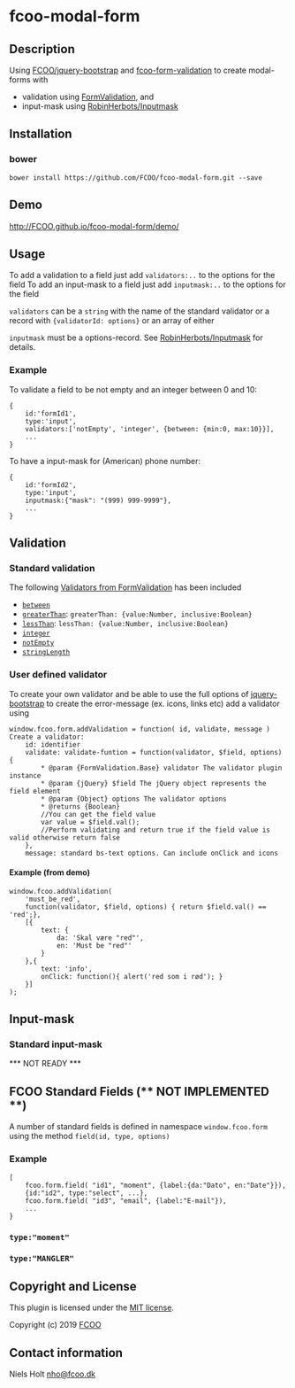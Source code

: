 # fcoo-modal-form
>


## Description
Using [FCOO/jquery-bootstrap](https://github.com/FCOO/jquery-bootstrap) and [fcoo-form-validation](https://gitlab.com/FCOO/fcoo-form-validation) to create modal-forms with 
- validation using [FormValidation](https://formvalidation.io), and 
- input-mask using [RobinHerbots/Inputmask](https://github.com/RobinHerbots/Inputmask)


## Installation
### bower
`bower install https://github.com/FCOO/fcoo-modal-form.git --save`

## Demo
http://FCOO.github.io/fcoo-modal-form/demo/ 

## Usage

To add a validation to a field just add `validators:..` to the options for the field
To add an input-mask to a field just add `inputmask:..` to the options for the field

 `validators` can be a `string` with the name of the standard validator or a record with `{validatorId: options}` or an array of either

`inputmask` must be a options-record. See [RobinHerbots/Inputmask](https://github.com/RobinHerbots/Inputmask) for details.

### Example
To validate a field to be not empty and an integer between 0 and 10: 

    {
        id:'formId1', 
        type:'input',
        validators:['notEmpty', 'integer', {between: {min:0, max:10}}], 
        ...
    }

To have a input-mask for (American) phone number:

    {
        id:'formId2', 
        type:'input',
        inputmask:{"mask": "(999) 999-9999"}, 
        ...
    }


 
## Validation

### Standard validation
The following [Validators from FormValidation](https://formvalidation.io/guide/validators/) has been included 
- [`between`](https://formvalidation.io/guide/validators/between/)
- [`greaterThan`](https://formvalidation.io/guide/validators/greater-than/): `greaterThan: {value:Number, inclusive:Boolean}` 
- [`lessThan`](https://formvalidation.io/guide/validators/less-than/): `lessThan: {value:Number, inclusive:Boolean}` 
- [`integer`](https://formvalidation.io/guide/validators/integer/)
- [`notEmpty`](https://formvalidation.io/guide/validators/not-empty/)
- [`stringLength`](https://formvalidation.io/guide/validators/string-length/)



### User defined validator

To create your own validator and be able to use the full options of [jquery-bootstrap](https://github.com/FCOO/jquery-bootstrap) to create the error-message (ex. icons, links etc) add a validator using 

    window.fcoo.form.addValidation = function( id, validate, message )
    Create a validator:
        id: identifier
        validate: validate-funtion = function(validator, $field, options) {
            * @param {FormValidation.Base} validator The validator plugin instance
            * @param {jQuery} $field The jQuery object represents the field element
            * @param {Object} options The validator options
            * @returns {Boolean}
            //You can get the field value
            var value = $field.val();
            //Perform validating and return true if the field value is valid otherwise return false
        },
        message: standard bs-text options. Can include onClick and icons

#### Example (from demo)
    window.fcoo.addValidation(
        'must_be_red',
        function(validator, $field, options) { return $field.val() == 'red';},
        [{
            text: {
                da: 'Skal være "red"',
                en: 'Must be "red"'
            }
        },{
            text: 'info',
            onClick: function(){ alert('red som i rød'); }
        }]
    );

## Input-mask

### Standard input-mask

*** NOT READY ***

## FCOO Standard Fields (** NOT IMPLEMENTED **)  

A number of standard fields is defined in namespace `window.fcoo.form` using the method `field(id, type, options)` 

### Example
    [ 
        fcoo.form.field( "id1", "moment", {label:{da:"Dato", en:"Date"}}),
        {id:"id2", type:"select", ...},
        fcoo.form.field( "id3", "email", {label:"E-mail"}),
        ...
    }

### `type:"moment"`

### `type:"MANGLER"`


<!-- 
### options
| Id | Type | Default | Description |
| :--: | :--: | :-----: | --- |
| options1 | boolean | true | If <code>true</code> the ... |
| options2 | string | null | Contain the ... |

### Methods

    .methods1( arg1, arg2,...): Do something
    .methods2( arg1, arg2,...): Do something else

 -->

## Copyright and License
This plugin is licensed under the [MIT license](https://github.com/FCOO/fcoo-modal-form/LICENSE).

Copyright (c) 2019 [FCOO](https://github.com/FCOO)

## Contact information

Niels Holt nho@fcoo.dk
